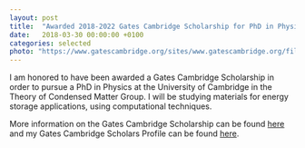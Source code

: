 ```yaml
---
layout: post
title:  "Awarded 2018-2022 Gates Cambridge Scholarship for PhD in Physics"
date:   2018-03-30 00:00:00 +0100
categories: selected
photo: "https://www.gatescambridge.org/sites/www.gatescambridge.org/files/gates_cambridge_logo_0.png"
---
```


I am honored to have been awarded a Gates Cambridge Scholarship in order to pursue a PhD in Physics at the University of Cambridge in the Theory of Condensed Matter Group.  I will be studying materials for energy storage applications, using computational techniques.

More information on the Gates Cambridge Scholarship can be found [here](https://www.gatescambridge.org/) and my Gates Cambridge Scholars Profile can be found [here](https://www.gatescambridge.org/members-area/connect/directory/scholar/14682).


